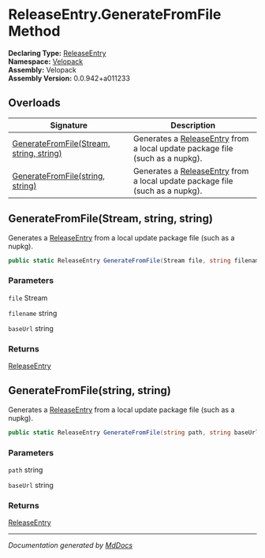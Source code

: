 ﻿<!--  
  <auto-generated>   
    The contents of this file were generated by a tool.  
    Changes to this file may be list if the file is regenerated  
  </auto-generated>   
-->

# ReleaseEntry.GenerateFromFile Method

**Declaring Type:** [ReleaseEntry](../index.md)  
**Namespace:** [Velopack](../../index.md)  
**Assembly:** Velopack  
**Assembly Version:** 0.0.942+a011233

## Overloads

| Signature                                                                         | Description                                                                                 |
| --------------------------------------------------------------------------------- | ------------------------------------------------------------------------------------------- |
| [GenerateFromFile(Stream, string, string)](#generatefromfilestream-string-string) | Generates a [ReleaseEntry](../index.md) from a local update package file (such as a nupkg). |
| [GenerateFromFile(string, string)](#generatefromfilestring-string)                | Generates a [ReleaseEntry](../index.md) from a local update package file (such as a nupkg). |

## GenerateFromFile(Stream, string, string)

Generates a [ReleaseEntry](../index.md) from a local update package file (such as a nupkg).

```csharp
public static ReleaseEntry GenerateFromFile(Stream file, string filename, string baseUrl = null);
```

### Parameters

`file`  Stream

`filename`  string

`baseUrl`  string

### Returns

[ReleaseEntry](../index.md)

## GenerateFromFile(string, string)

Generates a [ReleaseEntry](../index.md) from a local update package file (such as a nupkg).

```csharp
public static ReleaseEntry GenerateFromFile(string path, string baseUrl = null);
```

### Parameters

`path`  string

`baseUrl`  string

### Returns

[ReleaseEntry](../index.md)

___

*Documentation generated by [MdDocs](https://github.com/ap0llo/mddocs)*
